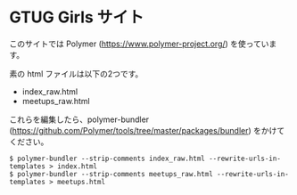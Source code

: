 # GTUG Girls サイト

このサイトでは Polymer (https://www.polymer-project.org/) を使っています。

素の html ファイルは以下の2つです。

* index_raw.html
* meetups_raw.html

これらを編集したら、polymer-bundler (https://github.com/Polymer/tools/tree/master/packages/bundler) をかけてください。

```
$ polymer-bundler --strip-comments index_raw.html --rewrite-urls-in-templates > index.html
$ polymer-bundler --strip-comments meetups_raw.html --rewrite-urls-in-templates > meetups.html
```

